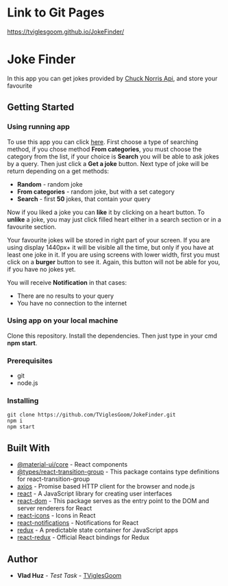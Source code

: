 # Link to Git Pages 
https://tviglesgoom.github.io/JokeFinder/

# Joke Finder

In this app you can get jokes provided by [Chuck Norris Api](https://api.chucknorris.io/), and store your favourite

## Getting Started

### Using running app

To use this app you can click [here](https://tviglesgoom.github.io/JokeFinder/). First choose a type of searching method,
if you chose method **From categories**, you must choose the category from the list, if your choice is **Search** you 
will be able to ask jokes by a query. Then just click a **Get a joke** button.
Next type of joke will be return depending on a get methods:
* **Random** - random joke
* **From categories** - random joke, but with a set category
* **Search** - first **50** jokes, that contain your query  

Now if you liked a joke you can **like** it by clicking on a heart button. To **unlike** a joke, you may just click filled heart either in a search section or in a favourite section.  

Your favourite jokes will be stored in right part of your screen. If you are using display 1440px+ it will be visible all the time, but only if you have at least one joke in it.
If you are using screens with lower width, first you must click on a **burger** button to see it. Again, this button will not be able for you, if you have no jokes yet.

You will receive **Notification** in that cases:
* There are no results to your query
* You have no connection to the internet

### Using app on your local machine

Clone this repository. Install the dependencies. Then just type in your cmd **npm start**.

### Prerequisites

* git
* node.js


### Installing

```
git clone https://github.com/TViglesGoom/JokeFinder.git
npm i
npm start
```

## Built With

* [@material-ui/core](https://www.npmjs.com/package/@material-ui/core/) - React components
* [@types/react-transition-group](https://www.npmjs.com/package/@types/react-transition-group/) - This package contains type definitions for react-transition-group
* [axios](https://www.npmjs.com/package/axios/) - Promise based HTTP client for the browser and node.js
* [react](https://www.npmjs.com/package/react/) - A JavaScript library for creating user interfaces
* [react-dom](https://www.npmjs.com/package/react-dom/) - This package serves as the entry point to the DOM and server renderers for React
* [react-icons](https://www.npmjs.com/package/react-icons/) - Icons in React
* [react-notifications](https://www.npmjs.com/package/react-notifications/) - Notifications for React
* [redux](https://www.npmjs.com/package/redux/) - A predictable state container for JavaScript apps
* [react-redux](https://www.npmjs.com/package/react-redux/) - Official React bindings for Redux


## Author

* **Vlad Huz** - *Test Task* - [TViglesGoom](https://github.com/TViglesGoom/)